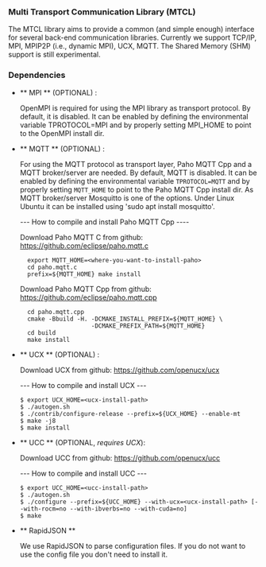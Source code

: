 
### Multi Transport Communication Library (MTCL)

The MTCL library aims to provide a common (and simple enough) interface for
several back-end communication libraries. Currently we support TCP/IP, MPI, MPIP2P (i.e., dynamic MPI), UCX, MQTT. The Shared Memory (SHM) support is still experimental.


### Dependencies

- ** MPI ** (OPTIONAL) :

  OpenMPI is required for using the MPI library as transport protocol.
  By default, it is disabled. It can be enabled by defining the
  environmental variable TPROTOCOL=MPI and by properly setting MPI_HOME
  to point to the OpenMPI install dir.

- ** MQTT ** (OPTIONAL) :

  For using the MQTT protocol as transport layer, Paho MQTT Cpp and
  a MQTT broker/server are needed.
  By default, MQTT is disabled. It can be enabled by defining the
  environmental variable ```TPROTOCOL=MQTT``` and by properly setting ```MQTT_HOME```
  to point to the Paho MQTT Cpp install dir.
  As MQTT broker/server Mosquitto is one of the options. Under Linux Ubuntu
  it can be installed using 'sudo apt install mosquitto'.

  --- How to compile and install Paho MQTT Cpp ----

  Download Paho MQTT C from github: https://github.com/eclipse/paho.mqtt.c

  ```
    export MQTT_HOME=<where-you-want-to-install-paho>
    cd paho.mqtt.c
    prefix=${MQTT_HOME} make install
  ```
  Download Paho MQTT Cpp from github: https://github.com/eclipse/paho.mqtt.cpp  

  ```
    cd paho.mqtt.cpp
    cmake -Bbuild -H. -DCMAKE_INSTALL_PREFIX=${MQTT_HOME} \
                      -DCMAKE_PREFIX_PATH=${MQTT_HOME}
    cd build
    make install
  ```

- ** UCX ** (OPTIONAL) :

    Download UCX from github: https://github.com/openucx/ucx

    --- How to compile and install UCX ---

    ```
    $ export UCX_HOME=<ucx-install-path>
    $ ./autogen.sh
    $ ./contrib/configure-release --prefix=${UCX_HOME} --enable-mt
    $ make -j8
    $ make install
    ```

- ** UCC ** (OPTIONAL, *requires UCX*):

    Download UCC from github: https://github.com/openucx/ucc

    --- How to compile and install UCC ---

    ```
    $ export UCC_HOME=<ucc-install-path>
    $ ./autogen.sh
    $ ./configure --prefix=${UCC_HOME} --with-ucx=<ucx-install-path> [--with-rocm=no --with-ibverbs=no --with-cuda=no]
    $ make
    ```

- ** RapidJSON **

  We use RapidJSON to parse configuration files. If you do not want
  to use the config file you don't need to install it.
  